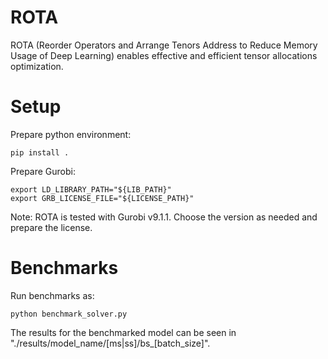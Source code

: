 # ROTA
ROTA (Reorder Operators and Arrange Tenors Address to Reduce Memory Usage of Deep Learning) enables effective and efficient tensor allocations optimization.

# Setup
Prepare python environment:
```
pip install .
```

Prepare Gurobi:
```
export LD_LIBRARY_PATH="${LIB_PATH}"
export GRB_LICENSE_FILE="${LICENSE_PATH}"
```

Note: ROTA is tested with Gurobi v9.1.1. Choose the version as needed and prepare the license. 

# Benchmarks
Run benchmarks as:
```
python benchmark_solver.py
```

The results for the benchmarked model can be seen in "./results/model_name/[ms|ss]/bs_[batch_size]".
